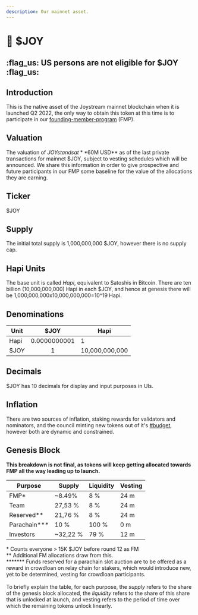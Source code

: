 ```yaml
---
description: Our mainnet asset.
---
```


# 🚀 $JOY

## :flag\_us: US persons are not eligible for $JOY :flag\_us:

## Introduction

This is the native asset of the Joystream mainnet blockchain when it is launched Q2 2022, the only way to obtain this token at this time is to participate in our [founding-member-program](testnet/founding-member-program/ "mention") (FMP).

## Valuation

The valuation of $JOY stands at **$60M USD** as of the last private transactions for mainnet $JOY, subject to vesting schedules which will be announced. We share this information in order to give prospective and future participants in our FMP some baseline for the value of the allocations they are earning.

## Ticker

$JOY

## Supply

The initial total supply is 1,000,000,000 $JOY, however there is no supply cap.

## Hapi Units

The base unit is called _Hapi_, equivalent to Satoshis in Bitcoin. There are ten billion (10,000,000,000) Hapi in each $JOY, and hence at genesis there will be 1,000,000,000x10,000,000,000=10^19 Hapi.

## Denominations&#x20;

| Unit |     $JOY     | Hapi           |
| ---- | :----------: | -------------- |
| Hapi | 0.0000000001 | 1              |
| $JOY |       1      | 10,000,000,000 |

## Decimals

$JOY has 10 decimals for display and input purposes in UIs.

## Inflation

There are two sources of inflation, staking rewards for validators and nominators, and the council minting new tokens out of it's [#budget](system/council.md#budget "mention"), however both are dynamic and constrained.

## Genesis Block

**This breakdown is not final, as tokens will keep getting allocated towards FMP all the way leading up to launch.**

| Purpose         | Supply    | Liquidity | Vesting |
| --------------- | --------- | --------- | ------- |
| FMP\*           | \~8.49%   | 8 %       | 24 m    |
| Team            | 27,53 %   | 8 %       | 24 m    |
| Reserved\*\*    | 21,76 %   | 8 %       | 24 m    |
| Parachain\*\*\* | 10 %      | 100 %     | 0 m     |
| Investors       | \~32,22 % | 79 %      | 12 m    |

\* Counts everyone > 15K $JOY before round 12 as FM \
\*\* Additional FM allocations draw from this.\
****\*\*\* Funds reserved for a parachain slot auction are to be offered as a reward in crowdloan on relay chain for stakers, which would introduce new, yet to be determined, vesting for crowdloan participants.\
\
To briefly explain the table, for each purpose, the _supply_ refers to the share of the genesis block allocated, the _liquidity_ refers to the share of this share that is unlocked at launch, and vesting refers to the period of time over which the remaining tokens unlock linearly.
